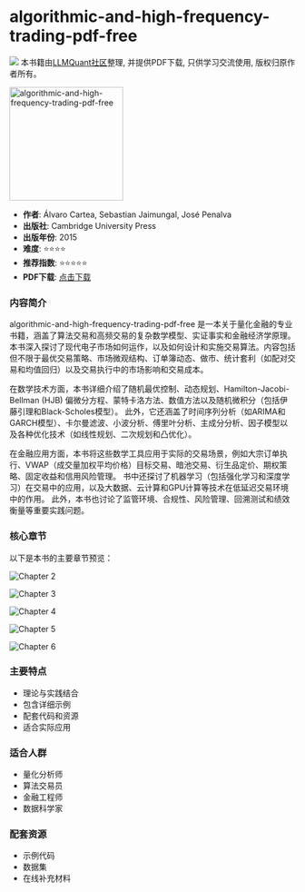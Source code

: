 # algorithmic-and-high-frequency-trading-pdf-free

![](https://fastly.jsdelivr.net/gh/bucketio/img3@main/2024/09/04/1725464231869-e0b2f727-2a0f-4270-bf6c-31ddc350426a.gif)
本书籍由[LLMQuant社区](https://llmquant.com/)整理, 并提供PDF下载, 只供学习交流使用, 版权归原作者所有。

<img src="1.png" alt="algorithmic-and-high-frequency-trading-pdf-free" width="200"/>

- **作者**: Álvaro Cartea, Sebastian Jaimungal, José Penalva
- **出版社**: Cambridge University Press
- **出版年份**: 2015
- **难度**: ⭐⭐⭐⭐
- **推荐指数**: ⭐⭐⭐⭐⭐
- **PDF下载**: [点击下载](https://asset.quant-wiki.com/pdf/algorithmic-and-high-frequency-trading-pdf-free.pdf)

### 内容简介

algorithmic-and-high-frequency-trading-pdf-free 是一本关于量化金融的专业书籍，涵盖了算法交易和高频交易的复杂数学模型、实证事实和金融经济学原理。本书深入探讨了现代电子市场如何运作，以及如何设计和实施交易算法。内容包括但不限于最优交易策略、市场微观结构、订单簿动态、做市、统计套利（如配对交易和均值回归）以及交易执行中的市场影响和交易成本。

在数学技术方面，本书详细介绍了随机最优控制、动态规划、Hamilton-Jacobi-Bellman (HJB) 偏微分方程、蒙特卡洛方法、数值方法以及随机微积分（包括伊藤引理和Black-Scholes模型）。 此外，它还涵盖了时间序列分析（如ARIMA和GARCH模型）、卡尔曼滤波、小波分析、傅里叶分析、主成分分析、因子模型以及各种优化技术（如线性规划、二次规划和凸优化）。

在金融应用方面，本书将这些数学工具应用于实际的交易场景，例如大宗订单执行、VWAP（成交量加权平均价格）目标交易、暗池交易、衍生品定价、期权策略、固定收益和信用风险管理。 书中还探讨了机器学习（包括强化学习和深度学习）在交易中的应用，以及大数据、云计算和GPU计算等技术在低延迟交易环境中的作用。 此外，本书也讨论了监管环境、合规性、风险管理、回溯测试和绩效衡量等重要实践问题。

### 核心章节

以下是本书的主要章节预览：

![Chapter 2](2.png)

![Chapter 3](3.png)

![Chapter 4](4.png)

![Chapter 5](5.png)

![Chapter 6](6.png)

### 主要特点

- 理论与实践结合
- 包含详细示例
- 配套代码和资源
- 适合实际应用

### 适合人群

- 量化分析师
- 算法交易员
- 金融工程师
- 数据科学家

### 配套资源

- 示例代码
- 数据集
- 在线补充材料